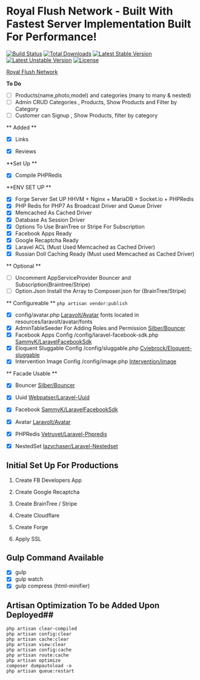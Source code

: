 # Royal Flush Network - Built With Fastest Server Implementation Built For Performance!

[![Build Status](https://travis-ci.org/laravel/framework.svg)](https://travis-ci.org/laravel/framework)
[![Total Downloads](https://poser.pugx.org/laravel/framework/d/total.svg)](https://packagist.org/packages/laravel/framework)
[![Latest Stable Version](https://poser.pugx.org/laravel/framework/v/stable.svg)](https://packagist.org/packages/laravel/framework)
[![Latest Unstable Version](https://poser.pugx.org/laravel/framework/v/unstable.svg)](https://packagist.org/packages/laravel/framework)
[![License](https://poser.pugx.org/laravel/framework/license.svg)](https://packagist.org/packages/laravel/framework)

[Royal Flush Network](http://royalflushnetwork.com)

**To Do**
- [ ] Products(name,photo,model) and categories (many to many & nested)
- [ ] Admin CRUD Categories , Products, Show Products and Filter by Category
- [ ] Customer can Signup , Show Products, filter by category

** Added **
- [x] Links
- [x] Reviews


**Set Up **
- [x] Compile PHPRedis

**ENV SET UP **
- [x] Forge Server Set UP HHVM + Nginx + MariaDB + Socket.io + PHPRedis
- [x] PHP Redis for PHP7 As Broadcast Driver and Queue Driver
- [x] Memcached As Cached Driver
- [x] Database As Session Driver
- [x] Options To Use BrainTree or Stripe For Subscription
- [x] Facebook Apps Ready
- [x] Google Recaptcha Ready
- [x] Laravel ACL (Must Used Memcached as Cached Driver)
- [x] Russian Doll Caching Ready (Must used Memcached as Cached Driver)

** Optional **
- [ ] Uncomment AppServiceProvider Bouncer and Subscription(Braintree/Stripe)
- [ ] Option.Json Install the Array to Composer.json for (BrainTree/Stripe)

** Configureable **
```php artisan vendor:publish```
- [x] config/avatar.php [Laravolt/Avatar](https://github.com/laravolt/avatar) fonts located in resources/laravolt/avatar/fonts
- [x] AdminTableSeeder For Adding Roles and Permission [Silber/Bouncer](https://github.com/JosephSilber/bouncer)
- [x] Facebook Apps Config /config/laravel-facebook-sdk.php [SammyK/LaravelFacebookSdk](https://github.com/SammyK/LaravelFacebookSdk)
- [x] Eloquent Sluggable Config /config/sluggable.php [Cviebrock/Eloquent-sluggable](https://github.com/cviebrock/eloquent-sluggable)
- [x] Intervention Image Config /config/image.php [Intervention/image](https://github.com/Intervention/image)

** Facade Usable **
- [x] Bouncer [Silber/Bouncer](https://github.com/JosephSilber/bouncer)
- [x] Uuid [Webpatser/Laravel-Uuid](https://github.com/webpatser/laravel-uuid)
- [x] Facebook [SammyK/LaravelFacebookSdk](https://github.com/SammyK/LaravelFacebookSdk)
- [x] Avatar [Laravolt/Avatar](https://github.com/laravolt/avatar)
- [x] PHPRedis [Vetruvet/Laravel-Phpredis](https://github.com/vetruvet/laravel-phpredis)
- [x] NestedSet [lazychaser/Laravel-Nestedset](https://github.com/lazychaser/laravel-nestedset)


## Initial Set Up For Productions

1. Create FB Developers App

2. Create Google Recaptcha 

3. Create BrainTree / Stripe 

4. Create Cloudflare

5. Create Forge

6. Apply SSL

## Gulp Command Available ##
- [x] gulp
- [x] gulp watch
- [x] gulp compress (html-minifier)

## Artisan Optimization To be Added Upon Deployed##
```
php artisan clear-compiled
php artisan config:clear
php artisan cache:clear
php artisan view:clear
php artisan config:cache
php artisan route:cache
php artisan optimize
composer dumpautoload -o
php artisan queue:restart
```